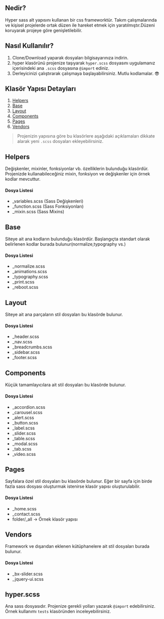 Nedir?
---
Hyper sass alt yapısını kullanan bir css frameworktür. Takım çalışmalarında ve kişisel projelerde ortak düzen ile hareket etmek için yaratılmıştır.Düzeni koruyarak projeye göre genişletilebilir.  

Nasıl Kullanılır?
---
1. Clone/Download yaparak dosyaları bilgisayarınıza indirin.
2. hyper klasörünü projenize taşıyarak `hyper.scss` dosyasını uygulamanız içerisindeki ana `.scss` dosyasına `@import` ediniz.
3. Derleyicinizi çalıştırarak çalışmaya başlayabilirsiniz. Mutlu kodlamalar. :sunglasses:

Klasör Yapısı Detayları
---
1. [Helpers](#helpers)
2. [Base](#base)
3. [Layout](#layout)
4. [Components](#components)
5. [Pages](#pages)
6. [Vendors](#vendors)

>Projenizin yapısına göre bu klasörlere aşağıdaki açıklamaları dikkate alarak yeni `.scss` dosyaları ekleyebilirsiniz.

## Helpers
Değişkenler, mixinler, fonksiyonlar vb. özelliklerin bulunduğu klasördür. Projenizde kullanabileceğiniz mixin, fonksiyon ve değişkenler için örnek kodlar mevcuttur.

#### Dosya Listesi
* _variables.scss (Sass Değişkenleri)
* _function.scss (Sass Fonksiyonları)
* _mixin.scss (Sass Mixins)


## Base
Siteye ait ana kodların bulunduğu klasördür. Başlangıçta standart olarak belirlenen kodlar burada bulunur(normalize,typography vs.)

#### Dosya Listesi
* _normalize.scss
* _animations.scss
* _typography.scss
* _print.scss
* _reboot.scss


## Layout
Siteye ait ana parçaların stil dosyaları bu klasörde bulunur.

#### Dosya Listesi
* _header.scss
* _nav.scss
* _breadcrumbs.scss
* _sidebar.scss
* _footer.scss




## Components
Küçük tamamlayıcılara ait stil dosyaları bu klasörde bulunur.

#### Dosya Listesi
* _accordion.scss
* _carousel.scss
* _alert.scss
* _button.scss
* _label.scss
* _slider.scss
* _table.scss
* _modal.scss
* _tab.scss
* _video.scss



## Pages
Sayfalara özel stil dosyaları bu klasörde bulunur. Eğer bir sayfa için birde fazla sass dosyası oluşturmak istenirse klasör yapısı oluşturulabilir.

#### Dosya Listesi
* _home.scss
* _contact.scss
* folder/_all -> Örnek klasör yapısı


## Vendors
Framework ve dışarıdan eklenen kütüphanelere ait stil dosyaları burada bulunur.

#### Dosya Listesi
* _bx-slider.scss
* _jquery-ui.scss


## hyper.scss
Ana sass dosyasıdır. Projenize gerekli yolları yazarak `@import` edebilirsiniz. Örnek kullanımı `tests` klasöründen inceleyebilirsiniz.
